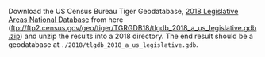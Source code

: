
Download the US Census Bureau Tiger Geodatabase, [2018 Legislative Areas National Database](https://www.census.gov/geo/maps-data/data/tiger-geodatabases.html#tab_2018) from here (ftp://ftp2.census.gov/geo/tiger/TGRGDB18/tlgdb_2018_a_us_legislative.gdb.zip) and unzip the results into a 2018 directory.  The end result should be a geodatabase at `./2018/tlgdb_2018_a_us_legislative.gdb`. 